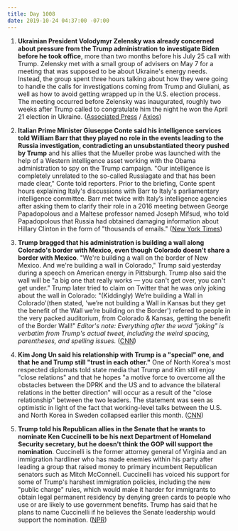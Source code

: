 ```yaml
---
title: Day 1008
date: 2019-10-24 04:37:00 -07:00
---
```


1. **Ukrainian President Volodymyr Zelensky was already concerned about pressure from the Trump administration to investigate Biden before he took office**, more than two months before his July 25 call with Trump. Zelensky met with a small group of advisers on May 7 for a meeting that was supposed to be about Ukraine's energy needs. Instead, the group spent three hours talking about how they were going to handle the calls for investigations coming from Trump and Giuliani, as well as how to avoid getting wrapped up in the U.S. election process. The meeting occurred before Zelensky was inaugurated, roughly two weeks after Trump called to congratulate him the night he won the April 21 election in Ukraine. ([Associated Press](https://apnews.com/b048901b635f423db49a10046daaf8a8) / [Axios](https://www.axios.com/ukraine-trump-pressure-military-aid-fb86bc7a-87a8-40a3-8f60-13c8bfc7eb12.html))

2. **Italian Prime Minister Giuseppe Conte said his intelligence services told William Barr that they played no role in the events leading to the Russia investigation, contradicting an unsubstantiated theory pushed by Trump** and his allies that the Mueller probe was launched with the help of a Western intelligence asset working with the Obama administration to spy on the Trump campaign. "Our intelligence is completely unrelated to the so-called Russiagate and that has been made clear," Conte told reporters. Prior to the briefing, Conte spent hours explaining Italy's discussions with Barr to Italy's parliamentary intelligence committee. Barr met twice with Italy’s intelligence agencies after asking them to clarify their role in a 2016 meeting between George Papadopolous and a Maltese professor named Joseph Mifsud, who told Papadopolous that Russia had obtained damaging information about Hillary Clinton in the form of "thousands of emails." ([New York Times](https://www.nytimes.com/2019/10/23/world/europe/italy-trump-conspiracy-conte.html))

3. **Trump bragged that his administration is building a wall along Colorado's border with Mexico, even though Colorado doesn't share a border with Mexico**. "We're building a wall on the border of New Mexico. And we're building a wall in Colorado," Trump said yesterday during a speech on American energy in Pittsburgh. Trump also said the wall will be "a big one that really works — you can't get over, you can't get under." Trump later tried to claim on Twitter that he was only joking about the wall in Colorado: "(Kiddingly) We’re building a Wall in Colorado'(then stated, 'we’re not building a Wall in Kansas but they get the benefit of the Wall we’re building on the Border') refered to people in the very packed auditorium, from Colorado & Kansas, getting the benefit of the Border Wall!" *Editor's note: Everything after the word "joking" is verbatim from Trump's actual tweet, including the weird spacing, parentheses, and spelling issues.* ([CNN](https://www.cnn.com/2019/10/23/politics/trump-us-building-wall-colorado/index.html))

4. **Kim Jong Un said his relationship with Trump is a "special" one, and that he and Trump still "trust in each other."** One of North Korea's most respected diplomats told state media that Trump and Kim still enjoy "close relations" and that he hopes "a motive force to overcome all the obstacles between the DPRK and the US and to advance the bilateral relations in the better direction" will occur as a result of the "close relationship" between the two leaders. The statement was seen as optimistic in light of the fact that working-level talks between the U.S. and North Korea in Sweden collapsed earlier this month. ([CNN](https://www.cnn.com/2019/10/24/asia/donald-trump-kim-jong-un-intl-hnk/index.html))

5. **Trump told his Republican allies in the Senate that he wants to nominate Ken Cuccinelli to be his next Department of Homeland Security secretary, but he doesn't think the GOP will support the nomination**. Cuccinelli is the former attorney general of Virginia and an immigration hardliner who has made enemies within his party after leading a group that raised money to primary incumbent Republican senators such as Mitch McConnell. Cuccinelli has voiced his support for some of Trump's harshest immigration policies, including the new "public charge" rules, which would make it harder for immigrants to obtain legal permanent residency by denying green cards to people who use or are likely to use government benefits. Trump has said that he plans to name Cuccinelli if he believes the Senate leadership would support the nomination. ([NPR](https://www.npr.org/2019/10/23/772730225/exclusive-trump-wants-to-pick-cuccinelli-for-dhs-but-worries-senate-would-balk))